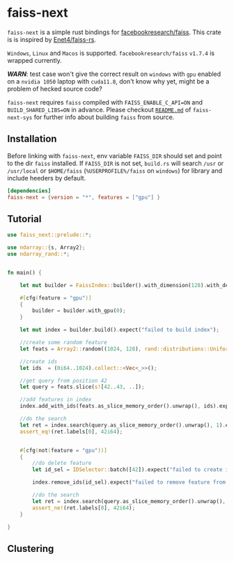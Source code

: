 # faiss-next

`faiss-next` is a simple rust bindings for [facebookresearch/faiss](https://github.com/facebookresearch/faiss). This crate is is inspired by [Enet4/faiss-rs](https://github.com/Enet4/faiss-rs).

`Windows`, `Linux` and `Macos` is supported. `facebookresearch/faiss` `v1.7.4` is wrapped currently.

***WARN***: test case won't give the correct result on `windows` with `gpu` enabled on a `nvidia 1050` laptop with `cuda11.8`, don't know why yet, might be a problem of hecked source code? 

`faiss-next` requires `faiss` compiled with `FAISS_ENABLE_C_API=ON` and `BUILD_SHARED_LIBS=ON` in advance. Please checkout [`README.md`](https://github.com/yexiangyu/faiss-next/blob/main/faiss-next-sys/README.md) of `faiss-next-sys` for further info about building `faiss` from source.

## Installation

Before linking with `faiss-next`, env variable `FAISS_DIR` should set and point to the dir `faiss` installed.  If `FAISS_DIR` is not set,  `build.rs` will search `/usr` or `/usr/local` or `$HOME/faiss` (`%USERPROFILE%/faiss` on `windows`) for library and include heeders by default. 


```toml
[dependencies]
faiss-next = {version = "*", features = ["gpu"] }
```

## Tutorial

```rust
use faiss_next::prelude::*;

use ndarray::{s, Array2};
use ndarray_rand::*;


fn main() {

	let mut builder = FaissIndex::builder().with_dimension(128).with_description("IDMap,Flat");

	#[cfg(feature = "gpu")]
	{
		builder = builder.with_gpu(0);
	}

	let mut index = builder.build().expect("failed to build index");

	//create some random feature
	let feats = Array2::random((1024, 128), rand::distributions::Uniform::new(0., 1.));

	//create ids
	let ids  = (0i64..1024).collect::<Vec<_>>();

	//get query from position 42
	let query = feats.slice(s![42..43, ..]);

	//add features in index
	index.add_with_ids(feats.as_slice_memory_order().unwrap(), ids).expect("failed to add feature");

	//do the search
	let ret = index.search(query.as_slice_memory_order().unwrap(), 1).expect("failed to search");
	assert_eq!(ret.labels[0], 42i64);


	#[cfg(not(feature = "gpu"))]
	{
		//do delete feature
		let id_sel = IDSelector::batch([42]).expect("failed to create id selector");

		index.remove_ids(id_sel).expect("failed to remove feature from index");

		//do the search
		let ret = index.search(query.as_slice_memory_order().unwrap(), 1).expect("failed to search");
		assert_ne!(ret.labels[0], 42i64);
	}

}
```

## Clustering
